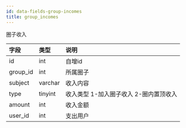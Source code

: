 ```yaml
---
id: data-fields-group-incomes
title: group_incomes
---
```


圈子收入

| 字段 | 类型 | 说明 |
| :- | :- | :- |
| id | int | 自增id |
| group_id | int | 所属圈子 |
| subject | varchar | 收入内容 |
| type | tinyint | 收入类型 1-加入圈子收入 2-圈内置顶收入 |
| amount | int | 收入金额 |
| user_id | int | 支出用户 |
